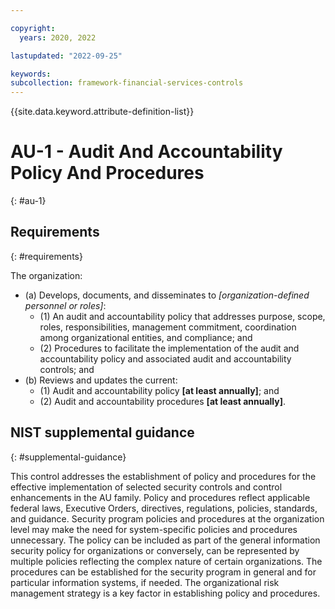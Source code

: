 ```yaml
---

copyright:
  years: 2020, 2022

lastupdated: "2022-09-25"

keywords: 
subcollection: framework-financial-services-controls
---
```


{{site.data.keyword.attribute-definition-list}}

         
# AU-1 - Audit And Accountability Policy And Procedures
{: #au-1}

## Requirements
{: #requirements}

The organization:

- (a) Develops, documents, and disseminates to _[organization-defined personnel or roles]_:
    - (1) An audit and accountability policy that addresses purpose, scope, roles, responsibilities, management commitment, coordination among organizational entities, and compliance; and
    - (2) Procedures to facilitate the implementation of the audit and accountability policy and associated audit and accountability controls; and
- (b) Reviews and updates the current:
    - (1) Audit and accountability policy __[at least annually]__; and
    - (2) Audit and accountability procedures __[at least annually]__.

## NIST supplemental guidance
{: #supplemental-guidance}

This control addresses the establishment of policy and procedures for the effective implementation of selected security controls and control enhancements in the AU family. Policy and procedures reflect applicable federal laws, Executive Orders, directives, regulations, policies, standards, and guidance. Security program policies and procedures at the organization level may make the need for system-specific policies and procedures unnecessary. The policy can be included as part of the general information security policy for organizations or conversely, can be represented by multiple policies reflecting the complex nature of certain organizations. The procedures can be established for the security program in general and for particular information systems, if needed. The organizational risk management strategy is a key factor in establishing policy and procedures.



